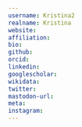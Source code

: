 ```yaml
---
username: Kristina2
realname: Kristina
website: 
affiliation: 
bio: 
github: 
orcid: 
linkedin: 
googlescholar: 
wikidata: 
twitter: 
mastodon-url: 
meta:
instagram:
---
```

